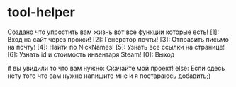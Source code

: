 # tool-helper
Создано что упростить вам жизнь вот все функции которые есть!
[1]: Вход на сайт через прокси!
[2]: Генератор почты!
[3]: Отправить письмо на почту!
[4]: Найти по NickNames!
[5]: Узнать все ссылки на странице!
[6]: Узнать id и стоимость инвентаря Steam!
[0]: Выход


if вы увидили то что вам нужно:
  Скачайте мой проект!
else:
  Если сдесь нету того что вам нужно напишите мне и я постараюсь добавить;)
